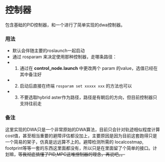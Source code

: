 # 控制器
包含基础的PID控制器，和一个进行了简单实现的dwa控制器。
### 用法
- 默认会伴随主要的roslaunch一起启动
- 通过 rosparam 来决定使用那种控制器，走哪条路径：
- 1. 通过在 **control_node.launch** 中更改两个 param 的value，选值已经在其中备注好
- 2. 启动后直接在终端 `rosparam set xxxxx xxx` 的方法也可以
- 3. 不要选取hybrid aster作为路径，路径是有朝后的方向，但目前控制器只支持往前走
### 备注
这里实现的DWA只是一个非常原始的DWA算法，目前只会针对轨迹相似程度计算cost值，甚至相当重要的避障评估都没加上，主要原因是因为目前这套跑得只是一个简易的架子，仿真是远远算不上的。避障检测所需的 localcostmap, footprint等等一套的东西这里面都没有，所以只是在里面留了个简单的接口。计划嘛，~~等我彻底搞懂了PID,MPC这堆控制器的理念，再说吧。。~~
